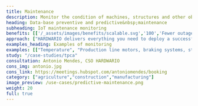 ```yaml
---
title: Maintenance
description: Monitor the condition of machines, structures and other objects over the long term. Prevent production stoppages, structure collapses and other problems.
heading: Data-base preventive and predictive&nbsp;maintenance
subheading: IoT maintenance monitoring
benefits: [['/_assets/images/benefits/scalable.svg','100','Fewer outages','Continuous monitoring detects risky situations early and prevents unexpected outages.'],['/_assets/images/benefits/document.svg','100','Lower maintenance costs','Preventive and predictive maintenance brings lower operational costs in the long term.'],['/_assets/images/benefits/implementation.svg','100','100% operational visibility','Continuous overview of the operation and condition of the environment, machines, and structures.']]
approach: ["HARDWARIO delivers everything you need to deploy a successful IoT maintenance monitoring project - from devices to cloud environments and APIs.","Our products and services include IoT devices and sensors, easily connected from anywhere to the Internet via LPWAN networks, connectivity, cloud-based device management and APIs for integration with other systems."]
examples_heading: Examples of monitoring
examples: [["Temperature", "Production line motors, braking systems, storage areas"],["Pulses", "Measurement of electricity, water, air and other consumption"],["Rotation"],["Distance", "Level of sumps and silos"],["Vibration, shock and tilt", "Bridges, steel structures, roofs, machines"]]
study: "/case-studies/tpca"
consultation: Antonio Mendes, CSO HARDWARIO
cons_img: antonio.jpg
cons_link: https://meetings.hubspot.com/antoniomendes/booking
category: ["agriculture","construction","manufacturing"]
image_preview: /use-cases/predictive-maintenance.png
weight: 20
full: true
---
```

